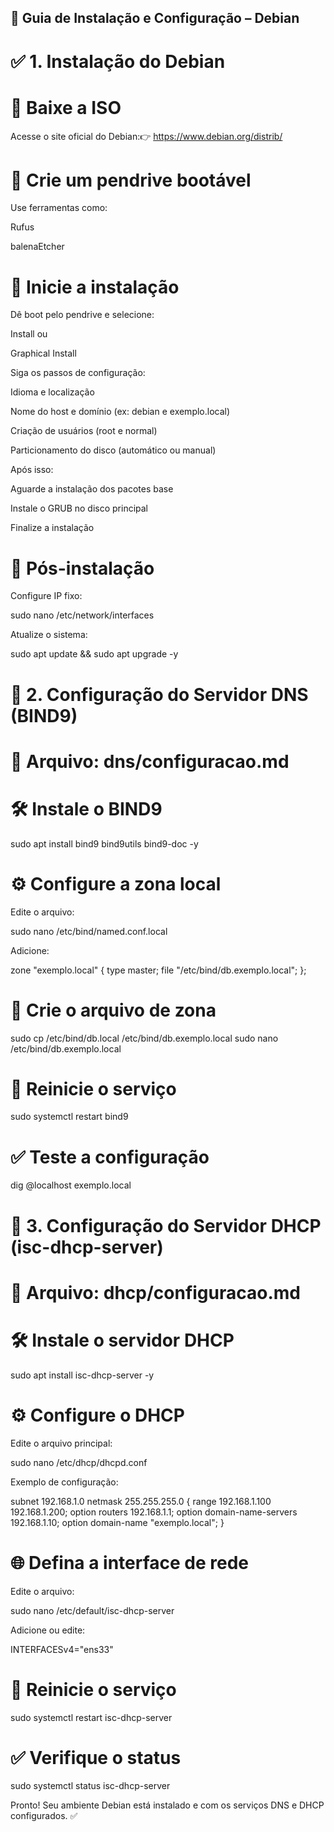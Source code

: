 ## 📘 Guia de Instalação e Configuração – Debian

# ✅ 1. Instalação do Debian

# 🔽 Baixe a ISO

Acesse o site oficial do Debian:👉 https://www.debian.org/distrib/

# 📏 Crie um pendrive bootável

Use ferramentas como:

Rufus

balenaEtcher

# 🚀 Inicie a instalação

Dê boot pelo pendrive e selecione:

Install ou

Graphical Install

Siga os passos de configuração:

Idioma e localização

Nome do host e domínio (ex: debian e exemplo.local)

Criação de usuários (root e normal)

Particionamento do disco (automático ou manual)

Após isso:

Aguarde a instalação dos pacotes base

Instale o GRUB no disco principal

Finalize a instalação

# 🔧 Pós-instalação

Configure IP fixo:

sudo nano /etc/network/interfaces

Atualize o sistema:

sudo apt update && sudo apt upgrade -y

# 📡 2. Configuração do Servidor DNS (BIND9)

# 📁 Arquivo: dns/configuracao.md

# 🛠️ Instale o BIND9

sudo apt install bind9 bind9utils bind9-doc -y

# ⚙️ Configure a zona local

Edite o arquivo:

sudo nano /etc/bind/named.conf.local

Adicione:

zone "exemplo.local" {
  type master;
  file "/etc/bind/db.exemplo.local";
};

# 📄 Crie o arquivo de zona

sudo cp /etc/bind/db.local /etc/bind/db.exemplo.local
sudo nano /etc/bind/db.exemplo.local

# 🔄 Reinicie o serviço

sudo systemctl restart bind9

# ✅ Teste a configuração

dig @localhost exemplo.local

# 🧯 3. Configuração do Servidor DHCP (isc-dhcp-server)

# 📁 Arquivo: dhcp/configuracao.md

# 🛠️ Instale o servidor DHCP

sudo apt install isc-dhcp-server -y

# ⚙️ Configure o DHCP

Edite o arquivo principal:

sudo nano /etc/dhcp/dhcpd.conf

Exemplo de configuração:

subnet 192.168.1.0 netmask 255.255.255.0 {
  range 192.168.1.100 192.168.1.200;
  option routers 192.168.1.1;
  option domain-name-servers 192.168.1.10;
  option domain-name "exemplo.local";
}

# 🌐 Defina a interface de rede

Edite o arquivo:

sudo nano /etc/default/isc-dhcp-server

Adicione ou edite:

INTERFACESv4="ens33"

# 🔄 Reinicie o serviço

sudo systemctl restart isc-dhcp-server

# ✅ Verifique o status

sudo systemctl status isc-dhcp-server

Pronto! Seu ambiente Debian está instalado e com os serviços DNS e DHCP configurados. ✅

